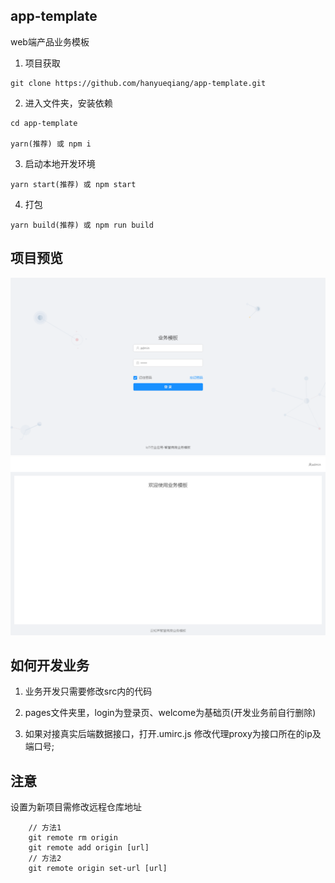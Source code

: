 ## app-template
web端产品业务模板
1. 项目获取
```
git clone https://github.com/hanyueqiang/app-template.git
```
2. 进入文件夹，安装依赖
```
cd app-template

yarn(推荐) 或 npm i
```   
3. 启动本地开发环境
```  
yarn start(推荐) 或 npm start
```  
4. 打包
```
yarn build(推荐) 或 npm run build
```
## 项目预览
![登录模块](src/assets/tpl_login.png)
![业务模块](src/assets/tpl_welcome.png)

## 如何开发业务
1. 业务开发只需要修改src内的代码

2. pages文件夹里，login为登录页、welcome为基础页(开发业务前自行删除)

3. 如果对接真实后端数据接口，打开.umirc.js 修改代理proxy为接口所在的ip及端口号;

## 注意

设置为新项目需修改远程仓库地址

```
    // 方法1
    git remote rm origin
    git remote add origin [url]
    // 方法2
    git remote origin set-url [url]
```


